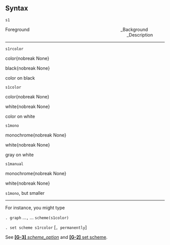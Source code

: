 ## Syntax

`s1`

Foreground<span style="padding-left: 18.0rem;">_Background<span
style="padding-left: 24.0rem;">_Description

------------------------------------------------------------------------

`s1rcolor`

color{nobreak None}

black{nobreak None}

color on black

`s1color`

color{nobreak None}

white{nobreak None}

color on white

`s1mono`

monochrome{nobreak None}

white{nobreak None}

gray on white

`s1manual`

monochrome{nobreak None}

white{nobreak None}

`s1mono`, but smaller

------------------------------------------------------------------------

For instance, you might type

`. graph` ...`,` ... `scheme(s1color)`

`. set scheme s1rcolor` \[`, permanently`\]

See
[<strong>[G-3]</strong> <em>scheme_option</em>](http://www.stata.com/help.cgi?scheme_option)
and
[<strong>[G-2]</strong> set scheme](http://www.stata.com/help.cgi?set_scheme).
